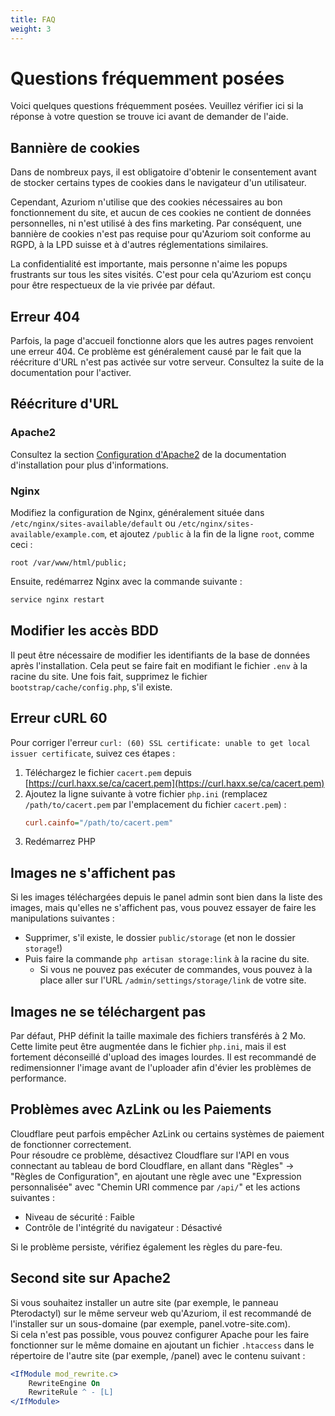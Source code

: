 ```yaml
---
title: FAQ
weight: 3
---
```


# Questions fréquemment posées

Voici quelques questions fréquemment posées. Veuillez vérifier ici si la réponse
à votre question se trouve ici avant de demander de l'aide.

## Bannière de cookies

Dans de nombreux pays, il est obligatoire d'obtenir le consentement avant de stocker
certains types de cookies dans le navigateur d'un utilisateur.

Cependant, Azuriom n'utilise que des cookies nécessaires au bon fonctionnement du site,
et aucun de ces cookies ne contient de données personnelles, ni n'est utilisé à des fins marketing.
Par conséquent, une bannière de cookies n'est pas requise pour qu'Azuriom soit conforme au RGPD, à la LPD suisse
et à d'autres réglementations similaires.

La confidentialité est importante, mais personne n'aime les popups frustrants sur tous les sites visités.
C'est pour cela qu'Azuriom est conçu pour être respectueux de la vie privée par défaut.

## Erreur 404

Parfois, la page d'accueil fonctionne alors que les autres pages renvoient une erreur 404.
Ce problème est généralement causé par le fait que la réécriture d'URL n'est pas activée sur votre serveur.
Consultez la suite de la documentation pour l'activer.

## Réécriture d'URL

### Apache2

Consultez la section [Configuration d'Apache2](installation#apache2) de la documentation d'installation pour plus d'informations.

### Nginx

Modifiez la configuration de Nginx, généralement située dans `/etc/nginx/sites-available/default`
ou `/etc/nginx/sites-available/example.com`, et ajoutez `/public` à la fin de la ligne `root`, comme ceci :
```nginx
root /var/www/html/public;
```

Ensuite, redémarrez Nginx avec la commande suivante :
```sh
service nginx restart
```

## Modifier les accès BDD

Il peut être nécessaire de modifier les identifiants de la base de données après l'installation.
Cela peut se faire fait en modifiant le fichier `.env` à la racine du site.
Une fois fait, supprimez le fichier `bootstrap/cache/config.php`, s'il existe.

## Erreur cURL 60

Pour corriger l'erreur `curl: (60) SSL certificate: unable to get local issuer certificate`, suivez ces étapes :
1. Téléchargez le fichier `cacert.pem` depuis [https://curl.haxx.se/ca/cacert.pem](https://curl.haxx.se/ca/cacert.pem)
2. Ajoutez la ligne suivante à votre fichier `php.ini` (remplacez `/path/to/cacert.pem` par l'emplacement du fichier `cacert.pem`) :
   ```ini
   curl.cainfo="/path/to/cacert.pem"
   ```
3. Redémarrez PHP

## Images ne s'affichent pas

Si les images téléchargées depuis le panel admin sont bien dans la liste des images,
mais qu'elles ne s'affichent pas, vous pouvez essayer de faire les manipulations suivantes :
* Supprimer, s'il existe, le dossier `public/storage` (et non le dossier `storage`!)
* Puis faire la commande `php artisan storage:link` à la racine du site.
    * Si vous ne pouvez pas exécuter de commandes, vous pouvez à la place aller sur l'URL `/admin/settings/storage/link` de votre site.

## Images ne se téléchargent pas

Par défaut, PHP définit la taille maximale des fichiers transférés à 2 Mo.  
Cette limite peut être augmentée dans le fichier `php.ini`, mais il est fortement
déconseillé d'upload des images lourdes. Il est recommandé de redimensionner l'image
avant de l'uploader afin d'évier les problèmes de performance.

## Problèmes avec AzLink ou les Paiements

Cloudflare peut parfois empêcher AzLink ou certains systèmes de paiement de fonctionner correctement.  
Pour résoudre ce problème, désactivez Cloudflare sur l'API en vous connectant au tableau de bord Cloudflare, en allant dans "Règles" → "Règles de Configuration",
en ajoutant une règle avec une "Expression personnalisée" avec "Chemin URI commence par `/api/`" et les actions suivantes :
* Niveau de sécurité : Faible
* Contrôle de l'intégrité du navigateur : Désactivé

Si le problème persiste, vérifiez également les règles du pare-feu.

## Second site sur Apache2

Si vous souhaitez installer un autre site (par exemple, le panneau Pterodactyl) sur le même serveur web qu'Azuriom, il est recommandé de l'installer sur un sous-domaine (par exemple, panel.votre-site.com).  
Si cela n'est pas possible, vous pouvez configurer Apache pour les faire fonctionner sur le même domaine en ajoutant un fichier `.htaccess` dans le répertoire de l'autre site (par exemple, /panel) avec le contenu suivant :
```apache
<IfModule mod_rewrite.c>
    RewriteEngine On
    RewriteRule ^ - [L]
</IfModule>
```
